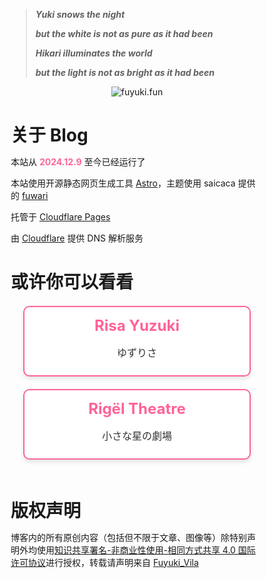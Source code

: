 > ***Yuki snows the night***
>
> ***but the white is not as pure as it had been***
>
> ***Hikari illuminates the world***
>
> ***but the light is not as bright as it had been***

<center><img src="https://count.getloli.com/@fuyuki.fun?theme=booru-lewd" alt="fuyuki.fun" /></center>

# 关于 Blog

本站从 <span style="color: #ff6397; font-weight: bold;">2024.12.9</span> 至今已经运行了 <span id="htmer_time" style="color: #ff6397; font-weight: bold;"></span>

本站使用开源静态网页生成工具 [Astro](https://astro.build/)，主题使用 saicaca 提供的 [fuwari](https://github.com/saicaca/fuwari)

托管于 [Cloudflare Pages](https://pages.cloudflare.com/)

由 [Cloudflare](https://www.cloudflare.com/) 提供 DNS 解析服务

# 或许你可以看看
<div class="card-container">
    <a href="https://www.yuzu-risa.com/" class="card-link" target="_blank">
            <div class="card">
                <h3 class="card-title">Risa Yuzuki</h3>
                <p class="card-description">ゆずりさ</p>
            </div>
    </a>
    <a href="https://www.rigeltheatre.com/" class="card-link" target="_blank">
            <div class="card">
                <h3 class="card-title">Rigël Theatre</h3>
                <p class="card-description">小さな星の劇場</p>
            </div>
    </a>
</div>

# 版权声明

博客内的所有原创内容（包括但不限于文章、图像等）除特别声明外均使用[知识共享署名-非商业性使用-相同方式共享 4.0 国际许可协议](https://creativecommons.org/licenses/by-nc-sa/4.0/legalcode.zh-hans)进行授权，转载请声明来自 [Fuyuki_Vila](https://fuyuki.fun/)

<style>
    /* 全局样式重置 */
    * {
        margin: 0;
        padding: 0;
        box-sizing: border-box;
    }

    /* 卡片容器样式 */
    .card-container {
        display: flex; /* 使用Flexbox布局 */
        justify-content: space-between; /* 卡片之间均匀分布 */
        gap: 20px; /* 设置卡片之间的间距 */
        flex-wrap: wrap; /* 当屏幕宽度不足时自动换行 */
        max-width: 1000px; /* 设置最大宽度 */
        margin: 0 auto; /* 居中对齐 */
        padding: 20px; /* 添加一些外边距 */
    }

    /* 卡片链接样式 */
    .card-link {
        text-decoration: none; /* 去掉下划线 */
        color: inherit; /* 继承文字颜色 */
        display: block; /* 让链接块状化 */
        flex: 1 1 calc(33.33% - 40px); /* 每个卡片占据约三分之一的宽度，减去间距 */
        min-width: 250px; /* 设置最小宽度，防止卡片过窄 */
    }

    /* 卡片样式 */
    .card {
        width: 100%; /* 卡片宽度占满父容器 */
        padding: 15px; /* 内边距保持紧凑 */
        background-color: #fff;
        border: 2px solid #ff6397;
        border-radius: 10px;
        box-shadow: 0 4px 6px rgba(0, 0, 0, 0.1);
        text-align: center;
        transition: transform 0.3s ease, box-shadow 0.3s ease; /* 添加交互效果 */
    }

    /* 标题样式 */
    .card-title {
        font-size: 1.5rem;
        color: #ff6397;
        margin-top: 0;
        margin-bottom: 8px;
    }

    /* 描述文本样式 */
    .card-description {
        font-size: 1rem;
        color: #333;
        margin-bottom: 10px;
    }

    /* 鼠标悬停时的交互效果 */
    .card-link:hover .card {
        transform: translateY(-5px); /* 向上移动 */
        box-shadow: 0 6px 10px rgba(0, 0, 0, 0.2); /* 加深阴影 */
    }

    /* 响应式设计：适配平板和手机 */
    @media (max-width: 768px) {
        .card-link {
            flex: 1 1 calc(50% - 20px); /* 每行显示2个卡片 */
        }
    }

    @media (max-width: 480px) {
        .card-link {
            flex: 1 1 100%; /* 每行显示1个卡片 */
        }
    }
</style>
